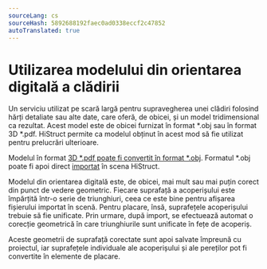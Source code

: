 ```yaml
---
sourceLang: cs
sourceHash: 5892688192faec0ad0338eccf2c47852
autoTranslated: true
---
```


# Utilizarea modelului din orientarea digitală a clădirii

Un serviciu utilizat pe scară largă pentru supravegherea unei clădiri folosind hărți detaliate sau alte date, care oferă, de obicei, și un model tridimensional ca rezultat. Acest model este de obicei furnizat în format *.obj sau în format 3D *.pdf. HiStruct permite ca modelul obținut în acest mod să fie utilizat pentru prelucrări ulterioare.

Modelul în format [3D *.pdf poate fi convertit în format *.obj](convert3dPdfToObj.md). Formatul *.obj poate fi apoi direct [importat](importObj.md) în scena HiStruct.

Modelul din orientarea digitală este, de obicei, mai mult sau mai puțin corect din punct de vedere geometric. Fiecare suprafață a acoperișului este împărțită într-o serie de triunghiuri, ceea ce este bine pentru afișarea fișierului importat în scenă. Pentru placare, însă, suprafețele acoperișului trebuie să fie unificate. Prin urmare, după import, se efectuează automat o corecție geometrică în care triunghiurile sunt unificate în fețe de acoperiș.

Aceste geometrii de suprafață corectate sunt apoi salvate împreună cu proiectul, iar suprafețele individuale ale acoperișului și ale pereților pot fi convertite în elemente de placare.
